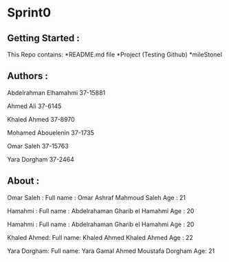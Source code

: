 # Sprint0

## Getting Started :

This Repo contains: *README.md file *Project (Testing Github) *mileStoneI

## Authors :

Abdelrahman Elhamahmi 37-15881

Ahmed Ali 37-6145

Khaled Ahmed	37-8970

Mohamed Abouelenin 37-1735

Omar Saleh	37-15763

Yara Dorgham	37-2464

## About :

Omar Saleh : Full name : Omar Ashraf Mahmoud Saleh Age : 21


Hamahmi :
Full name : Abdelrahaman Gharib el Hamahmi 
Age : 20


Hamahmi : Full name : Abdelrahaman Gharib el Hamahmi Age : 20



Khaled Ahmed: Full name: Khaled Ahmed Khaled Ahmed Age : 22

Yara Dorgham: Full name: Yara Gamal Ahmed Moustafa Dorgham Age: 21
